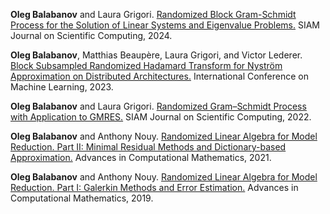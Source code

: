 **Oleg Balabanov** and Laura Grigori. [Randomized Block Gram-Schmidt Process for the Solution of Linear Systems and Eigenvalue Problems.](https://arxiv.org/abs/2111.14641) SIAM Journal on Scientific Computing, 2024.

**Oleg Balabanov**, Matthias Beaupère, Laura Grigori, and Victor Lederer. [Block Subsampled Randomized Hadamard Transform for Nyström Approximation on Distributed Architectures.](https://openreview.net/forum?id=EMN99LtfYA) International Conference on Machine Learning, 2023.

**Oleg Balabanov** and Laura Grigori. [Randomized Gram–Schmidt Process with Application to GMRES.](https://epubs.siam.org/doi/10.1137/20M138870X) SIAM Journal on Scientific Computing, 2022.

**Oleg Balabanov** and Anthony Nouy. [Randomized Linear Algebra for Model Reduction. Part II: Minimal Residual Methods and Dictionary-based Approximation.](https://link.springer.com/article/10.1007/s10444-020-09836-5) Advances in Computational Mathematics, 2021.

**Oleg Balabanov** and Anthony Nouy. [Randomized Linear Algebra for Model Reduction. Part I: Galerkin Methods and Error Estimation.](https://link.springer.com/article/10.1007/s10444-019-09725-6) Advances in Computational Mathematics, 2019.


